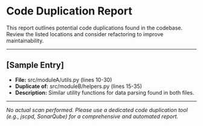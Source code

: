 # Code Duplication Report

This report outlines potential code duplications found in the codebase. Review the listed locations and consider refactoring to improve maintainability.

---

## [Sample Entry]
- **File:** src/moduleA/utils.py (lines 10-30)
- **Duplicate of:** src/moduleB/helpers.py (lines 15-35)
- **Description:** Similar utility functions for data parsing found in both files.

---

*No actual scan performed. Please use a dedicated code duplication tool (e.g., jscpd, SonarQube) for a comprehensive and automated report.*
